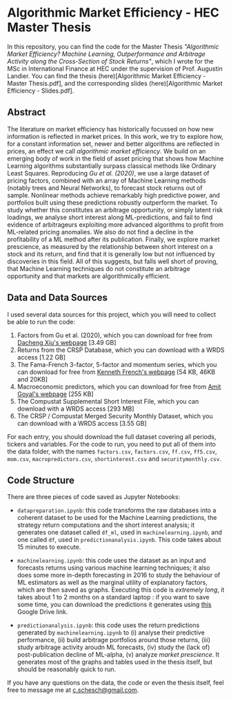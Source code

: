 # Algorithmic Market Efficiency - HEC Master Thesis

In this repository, you can find the code for the Master Thesis _"Algorithmic Market Efficiency? Machine Learning, Outperformance and Arbitrage Activity along the Cross-Section of Stock Returns"_, which I wrote for the MSc in International Finance at HEC under the supervision of Prof. Augustin Landier. You can find the thesis (here)[Algorithmic Market Efficiency - Master Thesis.pdf], and the corresponding slides (here)[Algorithmic Market Efficiency - Slides.pdf].

## Abstract

The literature on market efficiency has historically focussed on how new information is reflected in market prices. In this work, we try to explore how, for a constant information set, newer and better algorithms are reflected in prices, an effect we call _algorithmic market efficiency_. We build on an emerging body of work in the field of asset pricing that shows how Machine Learning algorithms substantially surpass classical methods like Ordinary Least Squares. Reproducing _Gu et al. (2020)_, we use a large dataset of pricing factors, combined with an array of Machine Learning methods (notably trees and Neural Networks), to forecast stock returns out of sample. Nonlinear methods achieve remarkably high predictive power, and portfolios built using these predictions robustly outperform the market. To study whether this constitutes an arbitrage opportunity, or simply latent risk loadings, we analyse short interest along ML-predictions, and fail to find evidence of arbitrageurs exploiting more advanced algorithms to profit from ML-related pricing anomalies. We also do not find a decline in the profitability of a ML method after its publication. Finally, we explore market prescience, as measured by the relationship between short interest on a stock and its return, and find that it is generally low but not influenced by discoveries in this field. All of this suggests, but falls well short of proving, that Machine Learning techniques do not constitute an arbitrage opportunity and that markets are algorithmically efficient.

## Data and Data Sources

I used several data sources for this project, which you will need to collect be able to run the code:

1) Factors from Gu et al. (2020), which you can download for free from [Dacheng Xiu's webpage](https://dachxiu.chicagobooth.edu/) [3.49 GB]
2) Returns from the CRSP Database, which you can download with a WRDS access [1.22 GB]
3) The Fama-French 3-factor, 5-factor and momentum series, which you can download for free from [Kenneth French's webpage](https://mba.tuck.dartmouth.edu/pages/faculty/ken.french/data_library.html) [54 KB, 46KB and 20KB]
4) Macroeconomic predictors, which you can download for free from [Amit Goyal's webpage](http://www.hec.unil.ch/agoyal/) [255 KB]
5) The Compustat Supplemental Short Interest File, which you can download with a WRDS access [293 MB]
6) The CRSP / Compustat Merged Security Monthly Dataset, which you can download with a WRDS access [3.55 GB]

For each entry, you should download the full dataset covering all periods, tickers and variables. For the code to run, you need to put all of them into the data folder, with the names `factors.csv`, `factors.csv`, `ff.csv`, `ff5.csv`, `mom.csv`, `macropredictors.csv`, `shortinterest.csv` and `securitymonthly.csv`.


## Code Structure

There are three pieces of code saved as Jupyter Notebooks:

* `datapreparation.ipynb`: this code transforms the raw databases into a coherent dataset to be used for the Machine Learning predictions, the strategy return computations and the short interest analysis; it generates one dataset called `df_ml`, used in `machinelearning.ipynb`, and one called `df`, used in `predictionanalysis.ipynb`. This code takes about 15 minutes to execute.

* `machinelearning.ipynb`: this code uses the dataset as an input and forecasts returns using various machine learning techniques; it also does some more in-depth forecasting in 2016 to study the behaviour of ML estimators as well as the marginal utility of explanatory factors, which are then saved as graphs. Executing this code is _extremely long_, it takes about 1 to 2 months on a standard laptop : if you want to save some time, you can download the predictions it generates using [this](???) Google Drive link.

* `predictionanalysis.ipynb`: this code uses the return predictions generated by `machinelearning.ipynb` to (i) analyse their predictive performance, (ii) build arbitrage portfolios around those returns, (iii) study arbitrage activity aroudn ML forecasts, (iv) study the (lack of) post-publication decline of ML-alpha, (v)
analyze _market prescience_. It generates most of the graphs and tables used in the thesis itself, but should be reasonably quick to run.

If you have any questions on the data, the code or even the thesis itself, feel free to message me at c.schesch@gmail.com.


